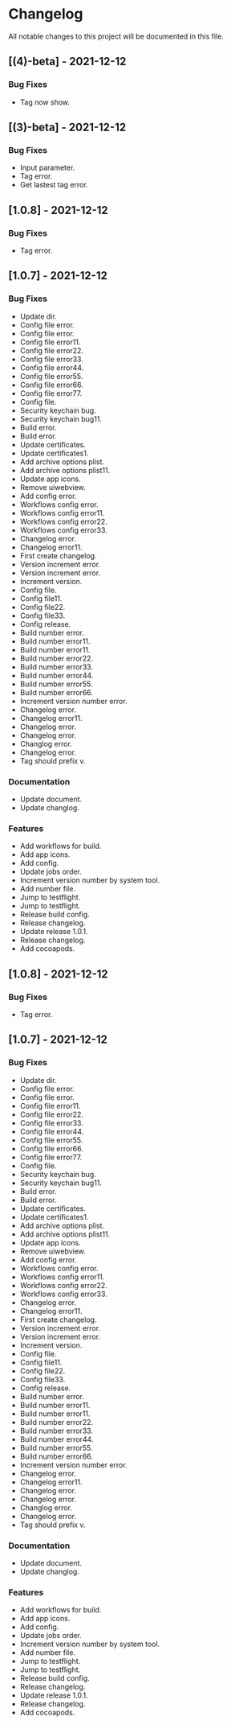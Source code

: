 # Changelog
All notable changes to this project will be documented in this file.

## [(4)-beta] - 2021-12-12

### Bug Fixes

- Tag now show.

<!-- generated by git-cliff -->
## [(3)-beta] - 2021-12-12

### Bug Fixes

- Input parameter.
- Tag error.
- Get lastest tag error.

## [1.0.8] - 2021-12-12

### Bug Fixes

- Tag error.

## [1.0.7] - 2021-12-12

### Bug Fixes

- Update dir.
- Config file error.
- Config file error.
- Config file error11.
- Config file error22.
- Config file error33.
- Config file error44.
- Config file error55.
- Config file error66.
- Config file error77.
- Config file.
- Security keychain bug.
- Security keychain bug11.
- Build error.
- Build error.
- Update certificates.
- Update certificates1.
- Add archive options plist.
- Add archive options plist11.
- Update app icons.
- Remove uiwebview.
- Add config error.
- Workflows config error.
- Workflows config error11.
- Workflows config error22.
- Workflows config error33.
- Changelog error.
- Changelog error11.
- First create changelog.
- Version increment error.
- Version increment error.
- Increment version.
- Config file.
- Config file11.
- Config file22.
- Config file33.
- Config release.
- Build number error.
- Build number error11.
- Build number error11.
- Build number error22.
- Build number error33.
- Build number error44.
- Build number error55.
- Build number error66.
- Increment version number error.
- Changelog error.
- Changelog error11.
- Changelog error.
- Changelog error.
- Changlog error.
- Changelog error.
- Tag should prefix v.

### Documentation

- Update document.
- Update changlog.

### Features

- Add workflows for build.
- Add app icons.
- Add config.
- Update jobs order.
- Increment version number by system tool.
- Add number file.
- Jump to testflight.
- Jump to testflight.
- Release build config.
- Release changelog.
- Update release 1.0.1.
- Release changelog.
- Add cocoapods.

<!-- generated by git-cliff -->
## [1.0.8] - 2021-12-12

### Bug Fixes

- Tag error.

## [1.0.7] - 2021-12-12

### Bug Fixes

- Update dir.
- Config file error.
- Config file error.
- Config file error11.
- Config file error22.
- Config file error33.
- Config file error44.
- Config file error55.
- Config file error66.
- Config file error77.
- Config file.
- Security keychain bug.
- Security keychain bug11.
- Build error.
- Build error.
- Update certificates.
- Update certificates1.
- Add archive options plist.
- Add archive options plist11.
- Update app icons.
- Remove uiwebview.
- Add config error.
- Workflows config error.
- Workflows config error11.
- Workflows config error22.
- Workflows config error33.
- Changelog error.
- Changelog error11.
- First create changelog.
- Version increment error.
- Version increment error.
- Increment version.
- Config file.
- Config file11.
- Config file22.
- Config file33.
- Config release.
- Build number error.
- Build number error11.
- Build number error11.
- Build number error22.
- Build number error33.
- Build number error44.
- Build number error55.
- Build number error66.
- Increment version number error.
- Changelog error.
- Changelog error11.
- Changelog error.
- Changelog error.
- Changlog error.
- Changelog error.
- Tag should prefix v.

### Documentation

- Update document.
- Update changlog.

### Features

- Add workflows for build.
- Add app icons.
- Add config.
- Update jobs order.
- Increment version number by system tool.
- Add number file.
- Jump to testflight.
- Jump to testflight.
- Release build config.
- Release changelog.
- Update release 1.0.1.
- Release changelog.
- Add cocoapods.

<!-- generated by git-cliff -->
